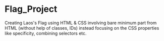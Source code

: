 # Flag_Project
Creating Laos's Flag using HTML &amp; CSS involving bare minimum part from HTML (without help of classes, IDs) instead focusing on the CSS properties like specificity,  combining selectors etc.
